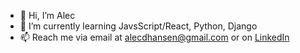 - 👋 Hi, I’m Alec 
- 🌱 I’m currently learning JavsScript/React, Python, Django
- 📫 Reach me via email at alecdhansen@gmail.com or on [LinkedIn](https://www.linkedin.com/in/alec-hansen-9885396a/)

<!---
alecdhansen/alecdhansen is a ✨ special ✨ repository because its `README.md` (this file) appears on your GitHub profile.
You can click the Preview link to take a look at your changes.
--->
